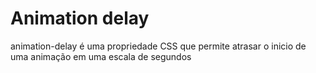 # Animation delay

animation-delay é uma propriedade CSS que permite atrasar o inicio de uma animação em uma escala de segundos